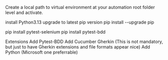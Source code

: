 Create a local path to virtual environment at your automation root folder level and activate.

install Python3.13
upgrade to latest pip version
pip install --upgrade pip

pip install pytest-selenium
pip install pytest-bdd

Extensions
Add Pytest-BDD
Add Cucumber Gherkin (This is not mandatory, but just to have Gherkin extensions and file formats appear nice)
Add Python (Microsoft one preferrable)
